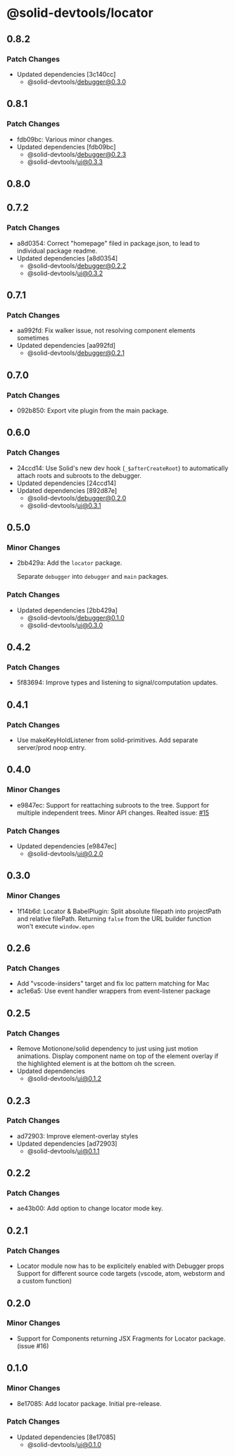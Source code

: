 # @solid-devtools/locator

## 0.8.2

### Patch Changes

- Updated dependencies [3c140cc]
  - @solid-devtools/debugger@0.3.0

## 0.8.1

### Patch Changes

- fdb09bc: Various minor changes.
- Updated dependencies [fdb09bc]
  - @solid-devtools/debugger@0.2.3
  - @solid-devtools/ui@0.3.3

## 0.8.0

## 0.7.2

### Patch Changes

- a8d0354: Correct "homepage" filed in package.json, to lead to individual package readme.
- Updated dependencies [a8d0354]
  - @solid-devtools/debugger@0.2.2
  - @solid-devtools/ui@0.3.2

## 0.7.1

### Patch Changes

- aa992fd: Fix walker issue, not resolving component elements sometimes
- Updated dependencies [aa992fd]
  - @solid-devtools/debugger@0.2.1

## 0.7.0

### Patch Changes

- 092b850: Export vite plugin from the main package.

## 0.6.0

### Patch Changes

- 24ccd14: Use Solid's new dev hook (`_$afterCreateRoot`) to automatically attach roots and subroots to the debugger.
- Updated dependencies [24ccd14]
- Updated dependencies [892d87e]
  - @solid-devtools/debugger@0.2.0
  - @solid-devtools/ui@0.3.1

## 0.5.0

### Minor Changes

- 2bb429a: Add the `locator` package.

  Separate `debugger` into `debugger` and `main` packages.

### Patch Changes

- Updated dependencies [2bb429a]
  - @solid-devtools/debugger@0.1.0
  - @solid-devtools/ui@0.3.0

## 0.4.2

### Patch Changes

- 5f83694: Improve types and listening to signal/computation updates.

## 0.4.1

### Patch Changes

- Use makeKeyHoldListener from solid-primitives. Add separate server/prod noop entry.

## 0.4.0

### Minor Changes

- e9847ec: Support for reattaching subroots to the tree.
  Support for multiple independent trees.
  Minor API changes.
  Realted issue: [#15](https://github.com/thetarnav/solid-devtools/issues/15)

### Patch Changes

- Updated dependencies [e9847ec]
  - @solid-devtools/ui@0.2.0

## 0.3.0

### Minor Changes

- 1f14b6d: Locator & BabelPlugin:
  Split absolute filepath into projectPath and relative filePath.
  Returning `false` from the URL builder function won't execute `window.open`

## 0.2.6

### Patch Changes

- Add "vscode-insiders" target and fix loc pattern matching for Mac
- ac1e6a5: Use event handler wrappers from event-listener package

## 0.2.5

### Patch Changes

- Remove Motionone/solid dependency to just using just motion animations.
  Display component name on top of the element overlay if the highlighted element is at the bottom oh the screen.
- Updated dependencies
  - @solid-devtools/ui@0.1.2

## 0.2.3

### Patch Changes

- ad72903: Improve element-overlay styles
- Updated dependencies [ad72903]
  - @solid-devtools/ui@0.1.1

## 0.2.2

### Patch Changes

- ae43b00: Add option to change locator mode key.

## 0.2.1

### Patch Changes

- Locator module now has to be explicitely enabled with Debugger props
  Support for different source code targets (vscode, atom, webstorm and a custom function)

## 0.2.0

### Minor Changes

- Support for Components returning JSX Fragments for Locator package. (issue #16)

## 0.1.0

### Minor Changes

- 8e17085: Add locator package. Initial pre-release.

### Patch Changes

- Updated dependencies [8e17085]
  - @solid-devtools/ui@0.1.0
